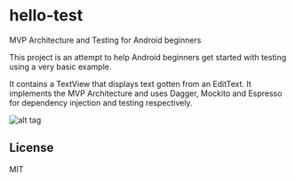 # hello-test
MVP Architecture and Testing for Android beginners

This project is an attempt to help Android beginners get started with testing using a very basic example.

It contains a TextView that displays text gotten from an EditText. It implements the MVP Architecture and uses Dagger, Mockito and Espresso for dependency injection and testing respectively.

![alt tag](https://github.com/moyheen/hello-test/blob/master/app/src/main/res/drawable/Screenshot.png)

## License
MIT
